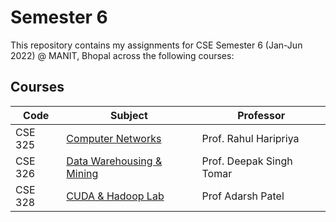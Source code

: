 # Semester 6

This repository contains my assignments for CSE Semester 6 (Jan-Jun 2022) @ MANIT, Bhopal across the following courses:

## Courses

| Code    | Subject                                          | Professor                |
|---------|--------------------------------------------------|--------------------------|
| CSE 325 | [Computer Networks](./computer-networks)         | Prof. Rahul Haripriya    |
| CSE 326 | [Data Warehousing & Mining](./data-warehousing/) | Prof. Deepak Singh Tomar |
| CSE 328 | [CUDA & Hadoop Lab](./hadoop)                    | Prof Adarsh Patel        |
